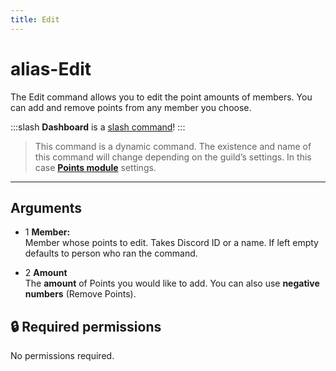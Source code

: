 ```yaml
---
title: Edit
---
```

# alias-Edit

The Edit command allows you to edit the point amounts of members. You can add and remove points from any member you choose.

:::slash
**Dashboard** is a [slash command](/misc/info/slash/)!
:::

> This command is a dynamic command. The existence and name of this command will change depending on the guild’s settings. In this case [**Points module**](/modules/points) settings.

---

## Arguments

- 1 **Member:**  
    Member whose points to edit. Takes Discord ID or a name. If left empty defaults to person who ran the command.
    
- 2 **Amount**  
    The **amount** of Points you would like to add. You can also use **negative numbers** (Remove Points).
    

## 🔒 Required permissions

No permissions required.